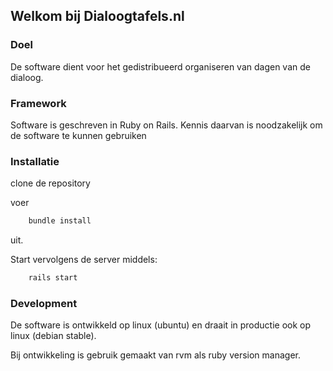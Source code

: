 ## Welkom bij Dialoogtafels.nl

### Doel

De software dient voor het gedistribueerd organiseren van dagen van de dialoog.

### Framework

Software is geschreven in Ruby on Rails. Kennis daarvan is noodzakelijk om de software te kunnen gebruiken

### Installatie

clone de repository

voer 

```bash
    bundle install 
```

uit.

Start vervolgens de server middels:


```bash
    rails start
```

### Development

De software is ontwikkeld op linux (ubuntu) en draait in productie ook
op linux (debian stable).

Bij ontwikkeling is gebruik gemaakt van rvm als ruby version manager. 
